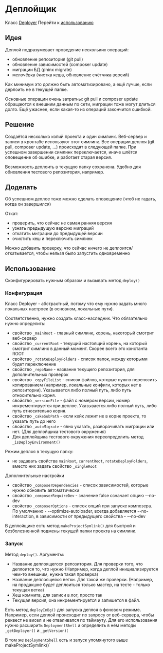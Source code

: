 # Деплойщик
Класс [Deployer](Deployer.php)
Перейти к [использованию](#usage)

## Идея
Деплой подразумевает проведение нескольких операций:
* обновление репозитория (git pull)
* обновление зависимостей (composer update)
* миграции БД (phinx migrate)
* мелочёвка (чистка кеша, обновление счётчика версий)

Как минимум это должно быть автоматизировано, а ещё лучше, если дерлоить не в текущей папке.

Основные операции очень затратны: git pull и composer update обращаются к внешним данным по сети, миграции тоже могут длиться долго. Ещё ужаснее, если какая-то из операций закончится ошибкой.

## Решение
Создаётся несколько копий проекта и один симлинк. Веб-сервер и записи в кронтабе используют этот симлинк. Все операции деплоя (git pull, composer update, ...) происходят в следующей папке. При успешном завершении симлинк переключается, иначе шлётся оповещение об ошибке, и работает старая версия.

Возможность деплоить в текущую папку сохранена. Удобно для обновления тестового репозитория, например.

## Доделать
Об успешном деплое тоже можно сделать оповещение (чтоб не гадать, когда он завершился)

Откат:
* проверить, что сейчас не самая ранняя версия
* узнать предыдущую версию миграций
* откатить миграции до предыдущей версии
* очистить кеш и переключить симлинк

Можно добавить проверку, что сейчас ничего не деплоится/откатывается, чтобы нельзя было запустить одновременно
## <a name="usage"></a>Использование

Сконфигурировать нужным образом и вызывать метод `deploy()`

### Конфигурация
Класс Deployer - абстрактный, потому что ему нужно задать много локальных настроек (в основном, локальные пути).

Соответственно, нужно создать класс-наследник. Что обязательно нужно определить:
* свойство `_mainRoot` - главный симлинк, корень, накоторый смотрит веб-сервер
* свойство `_currentRoot` - текущий настоящий корень, на который смотрит симлинк в данный момент. Скорее всего это константа ROOT
* свойство `_rotateDeployFolders` - список папок, между которыми будет переключение
* свойство `_repoName` - название текущего репозитория, для дополнительных проверок
* свойство `_copyFileList` - список файлов, которые нужно переносить копированием (например, локальные конфиги, которых нет в репозитории). Указывается либо полный путь, либо путь относительно корня.
* свойство `_versionFile` - файл с номером версии, номер инкрементируется при деплое. Указывается либо полный путь, либо путь относительно корня.
* свойство `_cakeSubPath` - если кейк лежит не в корне проекта, то указать путь до него
* свойство `_autoMigrate` - явно указать, разворачивать миграции или нет. (Для деплойщика тестового окружения)
* Для деплойщика тестового окружения переопределить метод `_isDeployEnvironment()`

Режим деплоя в текущую папку:
* не задавать свойства `mainRoot`, `currentRoot`, `rotateDeployFolders`, вместо них задать свойство `_singleRoot`

Дополнительные настройки
* свойство `_composerDependencies` - список зависимостей, которые нужно обновить автоматически
* свойство `_composerRequireDev` - значение false означает опцию --no-dev
* свойство `_composerOptions` - список опций при запуске композера. По умолчанию - --optimize-autoloader, всегда добавляется --no-interaction, в зависимости от предыдущего свойства - --no-dev

В деплойщике есть метод `makeProjectSymlink()` для быстрой и безболезненной подмены текущей папки проекта на симлинк.

### Запуск
Метод `deploy()`. Аргументы:
* Название деплоящегося репозитория. Для проверки того, что деплоится то, что нужно (Например, когда деплой инициализируется чем-то внешним, нужна такая проверка)
* Название деплоящейся ветки. Для такой же проверки. (Например, на продакшне будет деплоиться только мастер, на тесте - только текущая ветка)
* Хеш коммита, для записи в лог, просто так
* Текущая версия, она инкрементируется и запишется в файл.

Есть метод `deployInBg()` для запуска деплоя в фоновом режиме. Например, если деплой происходит по запросу от веб-сервера, чтобы реквест не висел и не отваливался по таймауту.
Для его использования нужно расширить `DeploymentShell` и определить в нём методы `_getDeployer()` и `_getVersion()`

В том же `DeploymentShell` есть и запуск упомянутого выше makeProjectSymlink()`
